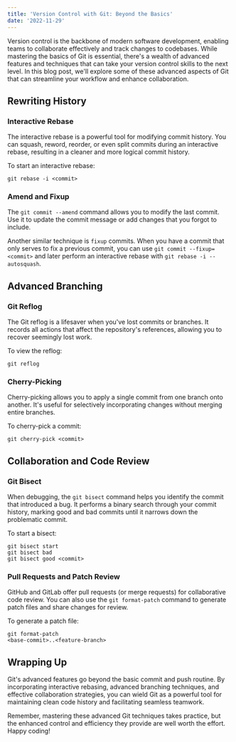 ```yaml
---
title: 'Version Control with Git: Beyond the Basics'
date: '2022-11-29'
---
```


Version control is the backbone of modern software development, enabling teams to collaborate effectively and track changes to codebases. While mastering the basics of Git is essential, there's a wealth of advanced features and techniques that can take your version control skills to the next level. In this blog post, we'll explore some of these advanced aspects of Git that can streamline your workflow and enhance collaboration.

## Rewriting History

### Interactive Rebase

The interactive rebase is a powerful tool for modifying commit history. You can squash, reword, reorder, or even split commits during an interactive rebase, resulting in a cleaner and more logical commit history.

To start an interactive rebase:
```
git rebase -i <commit>
```

### Amend and Fixup

The `git commit --amend` command allows you to modify the last commit. Use it to update the commit message or add changes that you forgot to include.

Another similar technique is `fixup` commits. When you have a commit that only serves to fix a previous commit, you can use `git commit --fixup=<commit>` and later perform an interactive rebase with `git rebase -i --autosquash`.

## Advanced Branching

### Git Reflog

The Git reflog is a lifesaver when you've lost commits or branches. It records all actions that affect the repository's references, allowing you to recover seemingly lost work.

To view the reflog:
```
git reflog
```

### Cherry-Picking

Cherry-picking allows you to apply a single commit from one branch onto another. It's useful for selectively incorporating changes without merging entire branches.

To cherry-pick a commit:

```
git cherry-pick <commit>
```

## Collaboration and Code Review

### Git Bisect

When debugging, the `git bisect` command helps you identify the commit that introduced a bug. It performs a binary search through your commit history, marking good and bad commits until it narrows down the problematic commit.

To start a bisect:
```
git bisect start
git bisect bad
git bisect good <commit>
```

### Pull Requests and Patch Review

GitHub and GitLab offer pull requests (or merge requests) for collaborative code review. You can also use the `git format-patch` command to generate patch files and share changes for review.

To generate a patch file:
```
git format-patch 
<base-commit>..<feature-branch>
```

## Wrapping Up

Git's advanced features go beyond the basic commit and push routine. By incorporating interactive rebasing, advanced branching techniques, and effective collaboration strategies, you can wield Git as a powerful tool for maintaining clean code history and facilitating seamless teamwork.

Remember, mastering these advanced Git techniques takes practice, but the enhanced control and efficiency they provide are well worth the effort. Happy coding!
